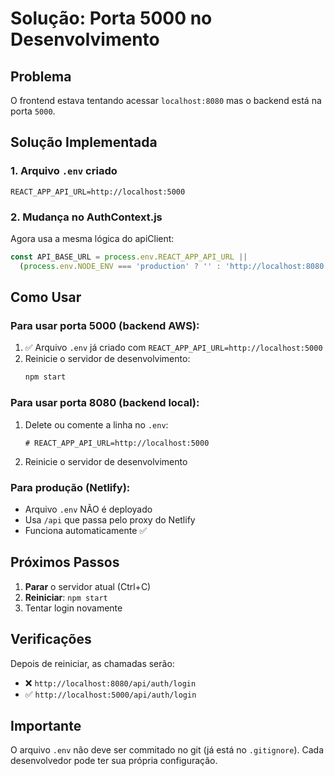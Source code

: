 # Solução: Porta 5000 no Desenvolvimento

## Problema
O frontend estava tentando acessar `localhost:8080` mas o backend está na porta `5000`.

## Solução Implementada

### 1. Arquivo `.env` criado
```
REACT_APP_API_URL=http://localhost:5000
```

### 2. Mudança no AuthContext.js
Agora usa a mesma lógica do apiClient:
```javascript
const API_BASE_URL = process.env.REACT_APP_API_URL || 
  (process.env.NODE_ENV === 'production' ? '' : 'http://localhost:8080');
```

## Como Usar

### Para usar porta 5000 (backend AWS):
1. ✅ Arquivo `.env` já criado com `REACT_APP_API_URL=http://localhost:5000`
2. Reinicie o servidor de desenvolvimento:
   ```bash
   npm start
   ```

### Para usar porta 8080 (backend local):
1. Delete ou comente a linha no `.env`:
   ```
   # REACT_APP_API_URL=http://localhost:5000
   ```
2. Reinicie o servidor de desenvolvimento

### Para produção (Netlify):
- Arquivo `.env` NÃO é deployado
- Usa `/api` que passa pelo proxy do Netlify
- Funciona automaticamente ✅

## Próximos Passos

1. **Parar** o servidor atual (Ctrl+C)
2. **Reiniciar**: `npm start`
3. Tentar login novamente

## Verificações

Depois de reiniciar, as chamadas serão:
- ❌ `http://localhost:8080/api/auth/login`
- ✅ `http://localhost:5000/api/auth/login`

## Importante

O arquivo `.env` não deve ser commitado no git (já está no `.gitignore`).
Cada desenvolvedor pode ter sua própria configuração.
